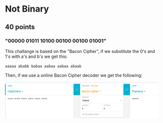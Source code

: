 # Not Binary
## 40 points
### "00000 01011 10100 00100 00100 01001"

This challange is based on the "Bacon Cipher", if we substitute the 0's and 1's with a's and b's we get this:

`aaaaa ababb babaa aabaa aabaa abaab`

Then, if we use a online Bacon Cipher decoder we get the following:

![image](static/1.png)